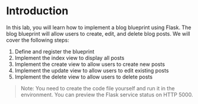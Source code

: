 # Introduction

In this lab, you will learn how to implement a blog blueprint using Flask. The blog blueprint will allow users to create, edit, and delete blog posts. We will cover the following steps:

1. Define and register the blueprint
2. Implement the index view to display all posts
3. Implement the create view to allow users to create new posts
4. Implement the update view to allow users to edit existing posts
5. Implement the delete view to allow users to delete posts

> Note: You need to create the code file yourself and run it in the environment. You can preview the Flask service status on HTTP 5000.
